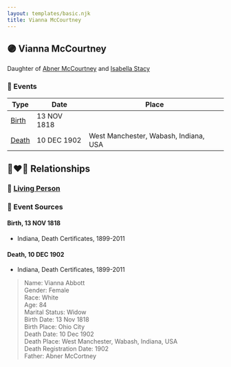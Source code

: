 ```yaml
---
layout: templates/basic.njk
title: Vianna McCourtney
---
```

## 🟣 Vianna McCourtney

Daughter of [Abner McCourtney](/people/7/72592264) and [Isabella Stacy](/people/9/91476553)

### 📆 Events

Type | Date | Place
------ | ------ | ------
[Birth](#event-638f8906-0eb7-43ed-84f6-50a6b1264388) | 13 NOV 1818 |
[Death](#event-2cc217a3-c22d-4234-8dd0-545667cdf948) | 10 DEC 1902 | West Manchester, Wabash, Indiana, USA

## 👩‍❤️‍👨 Relationships

### 🔵 [Living Person](/people/8/85333476)

### 📰 Event Sources

#### <a id="event-638f8906-0eb7-43ed-84f6-50a6b1264388"></a> Birth, 13 NOV 1818
* Indiana, Death Certificates, 1899-2011

#### <a id="event-2cc217a3-c22d-4234-8dd0-545667cdf948"></a> Death, 10 DEC 1902
* Indiana, Death Certificates, 1899-2011
>   
  > Name: Vianna Abbott  
  > Gender: Female  
  > Race: White  
  > Age: 84  
  > Marital Status: Widow  
  > Birth Date: 13 Nov 1818  
  > Birth Place: Ohio City  
  > Death Date: 10 Dec 1902  
  > Death Place: West Manchester, Wabash, Indiana, USA  
  > Death Registration Date: 1902  
  > Father: Abner McCortney